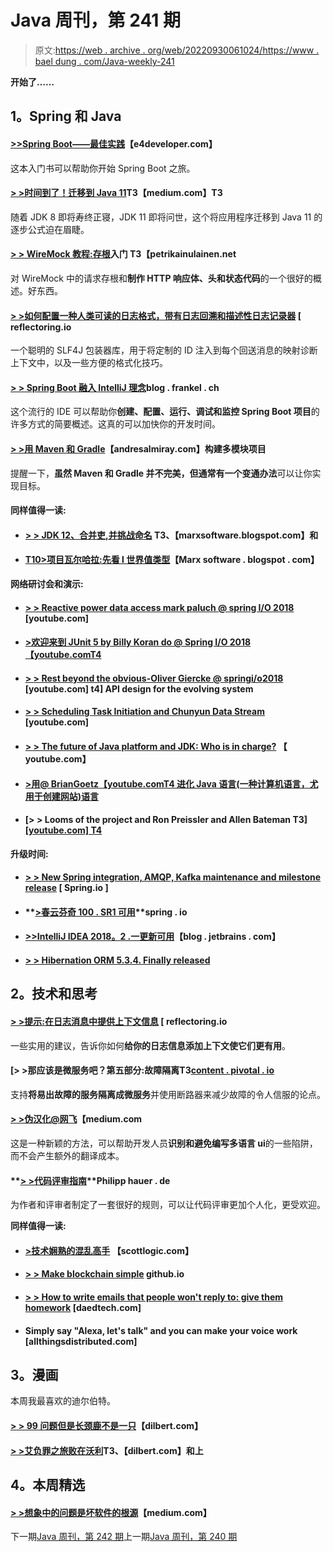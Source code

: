 # Java 周刊，第 241 期

> 原文:[https://web . archive . org/web/20220930061024/https://www . bael dung . com/Java-weekly-241](https://web.archive.org/web/20220930061024/https://www.baeldung.com/java-weekly-241)

**开始了……**

## **1。Spring 和 Java**

#### **[>>Spring Boot——最佳实践](https://web.archive.org/web/20220628100903/https://www.e4developer.com/2018/08/06/spring-boot-best-practices/)**【e4developer.com】

这本入门书可以帮助你开始 Spring Boot 之旅。

#### **[> >时间到了！迁移到 Java 11](https://web.archive.org/web/20220628100903/https://medium.com/criciumadev/its-time-migrating-to-java-11-5eb3868354f9)T3【medium.com】T3**

随着 JDK 8 即将寿终正寝，JDK 11 即将问世，这个将应用程序迁移到 Java 11 的逐步公式迫在眉睫。

#### **[> > WireMock 教程:存根](https://web.archive.org/web/20220628100903/https://www.petrikainulainen.net/programming/testing/wiremock-tutorial-introduction-to-stubbing/)入门 T3【petrikainulainen.net**

对 WireMock 中的请求存根和**制作 HTTP 响应体、头和状态代码**的一个很好的概述。好东西。

#### **[> >如何配置一种人类可读的日志格式，带有日志回溯和描述性日志记录器](https://web.archive.org/web/20220628100903/https://reflectoring.io/logging-format-logback/)** [ reflectoring.io

一个聪明的 SLF4J 包装器库，用于将定制的 ID 注入到每个回送消息的映射诊断上下文中，以及一些方便的格式化技巧。

#### [**> > Spring Boot 融入 IntelliJ 理念**](https://web.archive.org/web/20220628100903/https://blog.frankel.ch/spring-boot-integration-intellij-idea/)blog . frankel . ch

这个流行的 IDE 可以帮助你**创建、配置、运行、调试和监控 Spring Boot 项目**的许多方式的简要概述。这真的可以加快你的开发时间。

#### [**> >用 Maven 和 Gradle**](https://web.archive.org/web/20220628100903/http://andresalmiray.com/multi-module-project-builds-with-maven-and-gradle/)【andresalmiray.com】构建多模块项目

提醒一下，**虽然 Maven 和 Gradle 并不完美，但通常有一个变通办法**可以让你实现目标。

#### **同样值得一读:**

*   #### **[> > JDK 12、合并吏,并挑战命名](https://web.archive.org/web/20220628100903/https://marxsoftware.blogspot.com/2018/08/jdk-12-merging-collectors-naming-challenge.html) T3、【marxsoftware.blogspot.com】和**

*   #### **[T10>项目瓦尔哈拉:先看 l 世界值类型](https://web.archive.org/web/20220628100903/https://marxsoftware.blogspot.com/2018/08/valhalla-lworld-valuetypes-ea-build-0.html)**【Marx software . blogspot . com】

**网络研讨会和演示:**

*   #### [**> > Reactive power data access mark paluch @ spring I/O 2018**](https://web.archive.org/web/20220628100903/https://www.youtube.com/watch?v=s8f9-BVH7cw) [youtube.com]

*   #### [**>欢迎来到 JUnit 5 by Billy Koran do @ Spring I/O 2018**【youtube.comT4](https://web.archive.org/web/20220628100903/https://www.youtube.com/watch?v=ntwUtyEknaM)

*   #### [**> > Rest beyond the obvious-Oliver Giercke @ springi/o2018**](https://web.archive.org/web/20220628100903/https://www.youtube.com/watch?v=mQkf85S9UoQ) [youtube.com] t4] API design for the evolving system

*   #### [**> > Scheduling Task Initiation and Chunyun Data Stream**](https://web.archive.org/web/20220628100903/https://www.youtube.com/watch?v=BR9VcMnhXOs) [youtube.com]

*   #### [**> > The future of Java platform and JDK: Who is in charge?**](https://web.archive.org/web/20220628100903/https://www.youtube.com/watch?v=HpbchS5kmio) 【 youtube.com】

*   #### [**>用@ BrianGoetz**【youtube.comT4 进化 Java 语言(一种计算机语言，尤用于创建网站)语言](https://web.archive.org/web/20220628100903/https://www.youtube.com/watch?v=A-mxj2vhVAA)

*   #### [**> > Looms of the project and Ron Preissler and Allen Bateman** T3] [[youtube.com] T4](https://web.archive.org/web/20220628100903/https://www.youtube.com/watch?v=J31o0ZMQEnI)

**升级时间:**

*   #### [**> > New Spring integration, AMQP, Kafka maintenance and milestone release**](https://web.archive.org/web/20220628100903/https://spring.io/blog/2018/08/01/new-spring-integration-amqp-kafka-maintenance-and-milestone-releases) [ Spring.io ]

*   #### **[>春云芬奇 100 . SR1 可用](https://web.archive.org/web/20220628100903/https://spring.io/blog/2018/08/01/spring-cloud-finchley-sr1-is-available)**spring . io

*   #### **[>>IntelliJ IDEA 2018。2 .一更新可用](https://web.archive.org/web/20220628100903/https://blog.jetbrains.com/idea/2018/08/intellij-idea-2018-2-1-update-available/)**【blog . jetbrains . com】

*   #### **[> > Hibernation ORM 5.3.4\. Finally released](https://web.archive.org/web/20220628100903/http://in.relation.to/2018/08/02/hibernate-orm-534-final-out/)**

## **2。技术和思考**

#### **[> >提示:在日志消息中提供上下文信息](https://web.archive.org/web/20220628100903/https://reflectoring.io/logging-context/)** [ reflectoring.io

一些实用的建议，告诉你如何**给你的日志信息添加上下文使它们更有用**。

#### [**> >那应该是微服务吧？第五部分:故障隔离**T3[content . pivotal . io](https://web.archive.org/web/20220628100903/https://content.pivotal.io/blog/should-that-be-a-microservice-part-5-failure-isolation)

支持**将易出故障的服务隔离成微服务**并使用断路器来减少故障的令人信服的论点。

#### **[> >伪汉化@网飞](https://web.archive.org/web/20220628100903/https://medium.com/netflix-techblog/pseudo-localization-netflix-12fff76fbcbe)**【medium.com

这是一种新颖的方法，可以帮助开发人员**识别和避免编写多语言 ui**的一些陷阱，而不会产生额外的翻译成本。

#### **[> >代码评审指南](https://web.archive.org/web/20220628100903/https://blog.philipphauer.de/code-review-guidelines/)**Philipp hauer . de

为作者和评审者制定了一套很好的规则，可以让代码评审更加个人化，更受欢迎。

**同样值得一读:**

*   #### **[>技术娴熟的混乱高手](https://web.archive.org/web/20220628100903/https://blog.scottlogic.com/2018/08/01/being-a-technically-adept-scrum-master.html)** 【scottlogic.com】

*   #### **[> > Make blockchain simple](https://web.archive.org/web/20220628100903/https://vanilla-java.github.io/2018/07/31/Making-blockchains-simple.html)** github.io

*   #### **[> > How to write emails that people won't reply to: give them homework](https://web.archive.org/web/20220628100903/https://daedtech.com/how-to-write-emails-people-wont-respond-to-give-them-homework/)** [daedtech.com]

*   #### Simply say "Alexa, let's talk" and you can make your voice work [allthingsdistributed.com]

## **3。漫画**

本周我最喜欢的迪尔伯特。

#### **[> > 99 问题但是长颈鹿不是一只](https://web.archive.org/web/20220628100903/http://dilbert.com/strip/2018-08-08)**【dilbert.com】

#### **[> >艾负罪之旅败在沃利](https://web.archive.org/web/20220628100903/http://dilbert.com/strip/2018-08-02)T3、【dilbert.com】和上**

## **4。本周精选**

#### **[> >想象中的问题是坏软件的根源](https://web.archive.org/web/20220628100903/https://medium.com/s/story/imaginary-problems-d4f2921bd1b8)**【medium.com】

下一期[Java 周刊，第 242 期](/web/20220628100903/https://www.baeldung.com/java-weekly-242)上一期[Java 周刊，第 240 期](/web/20220628100903/https://www.baeldung.com/java-weekly-240)
